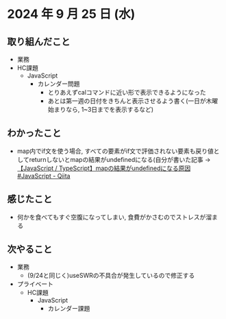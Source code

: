 # 2024 年 9 月 25 日 (水)

## 取り組んだこと
- 業務
- HC課題
  - JavaScript
    - カレンダー問題
      - とりあえずcalコマンドに近い形で表示できるようになった
      - あとは第一週の日付をきちんと表示させるよう書く(一日が木曜始まりなら, 1~3日までを表示するなど)

## わかったこと
- map内でif文を使う場合, すべての要素がif文で評価されない要素も戻り値としてreturnしないとmapの結果がundefinedになる(自分が書いた記事 -> [【JavaScript / TypeScript】mapの結果がundefinedになる原因 #JavaScript - Qiita](https://qiita.com/null_candy/items/afc00e505ee5d7dbe6ab#comment-4c981f603bdc55a7ca8c)

## 感じたこと
- 何かを食べてもすぐ空腹になってしまい, 食費がかさむのでストレスが溜まる

## 次やること
- 業務
  - (9/24と同じく)useSWRの不具合が発生しているので修正する
- プライベート
  - HC課題
    - JavaScript
      - カレンダー課題
